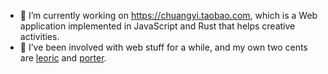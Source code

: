 - 🔭 I’m currently working on <https://chuangyi.taobao.com>, which is a Web application implemented in JavaScript and Rust that helps creative activities.
- 🌱 I’ve been involved with web stuff for a while, and my own two cents are [leoric](https://github.com/cyjake/leoric) and [porter](https://github.com/erzu/porter).
